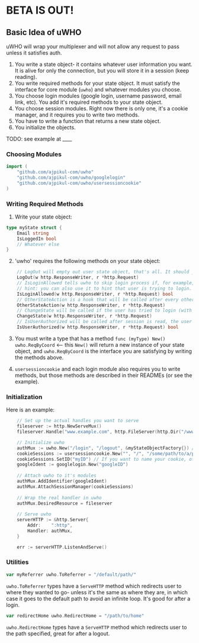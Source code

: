 # BETA IS OUT!

## Basic Idea of uWHO

uWHO will wrap your multiplexer and will not allow any request to pass unless it satisfies auth.

1. You write a state object- it contains whatever user information you want. It is alive for only the connection, but you will store it in a session (keep reading).
2. You write required methods for your state object. It must satisfy the interface for core module (`uwho`) and whatever modules you choose.
3. You choose login modules (google login, username password, email link, etc). You add it's required methods to your state object.
4. You choose session modules. Right now there is only one, it's a cookie manager, and it requires you to write two methods.
5. You have to write a function that returns a new state object.
6. You initialize the objects.

TODO: see example at ____

### Choosing Modules

```go
import (
	"github.com/ajpikul-com/uwho"
	"github.com/ajpikul-com/uwho/googlelogin"
	"github.com/ajpikul-com/uwho/usersessioncookie"
)
```

### Writing Required Methods

1. Write your state object:

```go
type myState struct {
    Email string
    IsLoggedIn bool
    // Whatever else
}
```

2. 'uwho' requires the following methods on your state object:

```go
	// LogOut will empty out user state object, that's all. It should _not_ write a response body.
	LogOut(w http.ResponseWriter, r *http.Request)
	// IsLoginAllowed tells uwho to skip login process if, for example, we're already logged in.
	// hint: you can also use it to hint that user is trying to login. It should _not_ write a response body.
	IsLoginAllowed(w http.ResponseWriter, r *http.Request) bool
	// OtherStateAction is a hook that will be called after every other source of user information has been requested. It should _not_ write a response body.
	OtherStateAction(w http.ResponseWriter, r *http.Request)
	// ChangeState will be called if the user has tried to login (with success or not), or loggedout. It must write a response body. `uwho` provides some obvious utility functions (see README.md or utilities.go) that you can use.
	ChangeState(w http.ResponseWriter, r *http.Request)
	// IsUserAuthorized will be called after session is read, the user did not login or logout, and session is updated. It's your job to check the request and see if user is authorized. If true, user will continue to the wrapped handler, Coordinator.DesiredResource. If false, you must write a response body. Maybe redirect user to a login page?
	IsUserAuthorized(w http.ResponseWriter, r *http.Request) bool
```

3. You must write a type that has a method `func (myType) New() uwho.ReqByCoord` <-- this `New()` will return a new instance of your state object, and `uwho.ReqByCoord` is the interface you are satisfying by writing the methods above.

4. `usersessioncookie` and each login module also requires you to write methods, but those methods are described in their READMEs (or see the example).

### Initialization

Here is an example:
```go
    // Set up the actual handles you want to serve
	fileserver := http.NewServeMux()
    fileserver.Handle("www.example.com", http.FileServer(http.Dir("/www/example.com/")))

    // Initialize uwho
	authMux := uwho.New("/login", "/logout", &myStateObjectFactory{}) // (loginPath, logoutPath, type according to #3 above)
	cookieSessions := usersessioncookie.New("", "/", "/some/path/to/a/private/key/)
	cookieSessions.SetID("myID") // If you want to name your cookie, otherwise it's a random UUID
	googleIdent := googlelogin.New("googleID")
    
    // Attach uwho to it's modules
	authMux.AddIdentifier(googleIdent)
	authMux.AttachSessionManager(cookieSessions)
    
    // Wrap the real handler in uwho
	authMux.DesiredResource = fileserver
    
    // Serve uwho
    serverHTTP := &http.Server{
        Addr:    ":http",
        Handler: authMux,
    }

    err := serverHTTP.ListenAndServe()
```

### Utilities

```go
var myReferrer uwho.ToReferrer = "/default/path/"
```

`uwho.ToReferrer` types have a `ServeHTTP` method which redirects user to where they wanted to go- unless it's the same as where they are, in which case it goes to the default path to avoid an infinite loop. It's good for after a login.

```go
var redirectHome uwho.RedirectHome = "/path/to/home"
```

`uwho.RedirectHome` types have a `ServeHTTP` method which redirects user to the path specified, great for after a logout.
